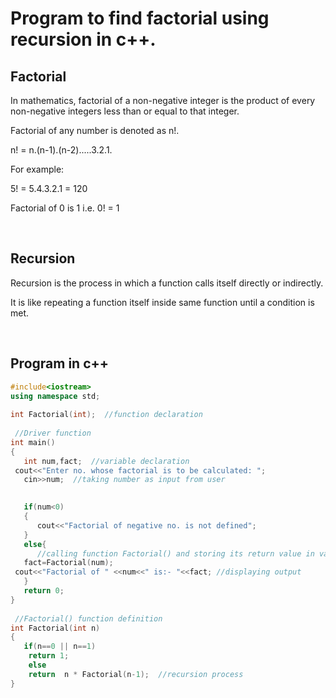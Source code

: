 # Program to find factorial using recursion in c++.

## Factorial
In mathematics, factorial of a non-negative integer is the product of every non-negative integers less than or equal to that integer.

Factorial of any number is denoted as n!.

n! = n.(n-1).(n-2).....3.2.1.

For example:

5! = 5.4.3.2.1 = 120

Factorial of 0 is 1 i.e. 0! = 1

<br>

## Recursion

Recursion is the process in which a function calls itself directly or indirectly.

It is like repeating a function itself inside same function until a condition is met.

<br>

## Program in c++

```c++
#include<iostream>   
using namespace std;
 
int Factorial(int);  //function declaration
 
 //Driver function
int main()
{
   int num,fact;  //variable declaration
 cout<<"Enter no. whose factorial is to be calculated: ";
   cin>>num;  //taking number as input from user

   
   if(num<0)
   {
      cout<<"Factorial of negative no. is not defined";
   }
   else{
      //calling function Factorial() and storing its return value in variable fact
   fact=Factorial(num); 
 cout<<"Factorial of " <<num<<" is:- "<<fact; //displaying output
   }
   return 0;
}
 
 //Factorial() function definition
int Factorial(int n)
{
   if(n==0 || n==1)
    return 1;
    else
    return  n * Factorial(n-1);  //recursion process
} 

```